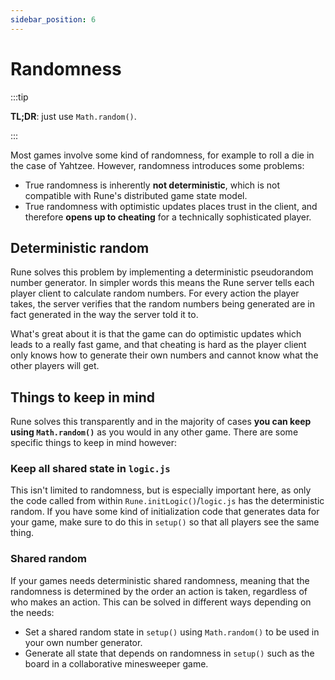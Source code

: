 ```yaml
---
sidebar_position: 6
---
```


# Randomness

:::tip

**TL;DR**: just use `Math.random()`.

:::

Most games involve some kind of randomness, for example to roll a die in the case of Yahtzee. However, randomness introduces some problems:

- True randomness is inherently **not deterministic**, which is not compatible with Rune's distributed game state model.
- True randomness with optimistic updates places trust in the client, and therefore **opens up to cheating** for a technically sophisticated player.

## Deterministic random

Rune solves this problem by implementing a deterministic pseudorandom number generator. In simpler words this means the Rune server tells each player client to calculate random numbers. For every action the player takes, the server verifies that the random numbers being generated are in fact generated in the way the server told it to.

What's great about it is that the game can do optimistic updates which leads to a really fast game, and that cheating is hard as the player client only knows how to generate their own numbers and cannot know what the other players will get.

## Things to keep in mind

Rune solves this transparently and in the majority of cases **you can keep using `Math.random()`** as you would in any other game. There are some specific things to keep in mind however:

### Keep all shared state in `logic.js`

This isn't limited to randomness, but is especially important here, as only the code called from within `Rune.initLogic()`/`logic.js` has the deterministic random. If you have some kind of initialization code that generates data for your game, make sure to do this in `setup()` so that all players see the same thing.

### Shared random

If your games needs deterministic shared randomness, meaning that the randomness is determined by the order an action is taken, regardless of who makes an action. This can be solved in different ways depending on the needs:

- Set a shared random state in `setup()` using `Math.random()` to be used in your own number generator.
- Generate all state that depends on randomness in `setup()` such as the board in a collaborative minesweeper game.
